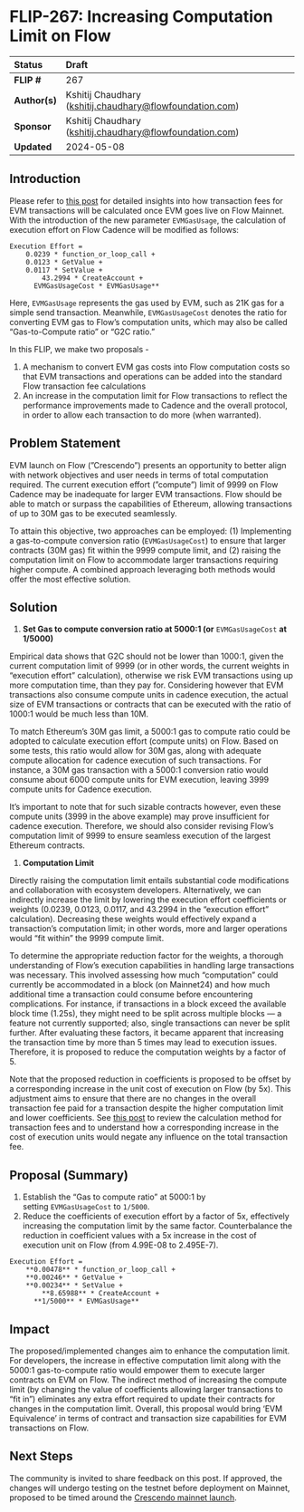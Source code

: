 # FLIP-267: Increasing Computation Limit on Flow

| Status        | Draft                                            |
:-------------- |:---------------------------------------------------- |
| **FLIP #**    | 267
| **Author(s)** | Kshitij Chaudhary (kshitij.chaudhary@flowfoundation.com)           | 
| **Sponsor**   | Kshitij Chaudhary (kshitij.chaudhary@flowfoundation.com) |
| **Updated**   | 2024-05-08                                           |

## Introduction

Please refer to [this post](https://forum.flow.com/t/how-evm-transaction-fees-work-on-flow-previewnet/5751) for detailed insights into how transaction fees for EVM transactions will be calculated once EVM goes live on Flow Mainnet. With the introduction of the new parameter `EVMGasUsage`, the calculation of execution effort on Flow Cadence will be modified as follows:

```
Execution Effort =
    0.0239 * function_or_loop_call +
    0.0123 * GetValue +
    0.0117 * SetValue +
		43.2994 * CreateAccount +
	  EVMGasUsageCost * EVMGasUsage**
```

Here, `EVMGasUsage` represents the gas used by EVM, such as 21K gas for a simple send transaction. Meanwhile, `EVMGasUsageCost` denotes the ratio for converting EVM gas to Flow’s computation units, which may also be called “Gas-to-Compute ratio” or “G2C ratio.”

In this FLIP, we make two proposals -

1. A mechanism to convert EVM gas costs into Flow computation costs so that EVM transactions and operations can be added into the standard Flow transaction fee calculations
2. An increase in the computation limit for Flow transactions to reflect the performance improvements made to Cadence and the overall protocol, in order to allow each transaction to do more (when warranted).

## Problem Statement

EVM launch on Flow (”Crescendo”) presents an opportunity to better align with network objectives and user needs in terms of total computation required. The current execution effort (”compute”) limit of 9999 on Flow Cadence may be inadequate for larger EVM transactions. Flow should be able to match or surpass the capabilities of Ethereum, allowing transactions of up to 30M gas to be executed seamlessly.

To attain this objective, two approaches can be employed: (1) Implementing a gas-to-compute conversion ratio (`EVMGasUsageCost`) to ensure that larger contracts (30M gas) fit within the 9999 compute limit, and (2) raising the computation limit on Flow to accommodate larger transactions requiring higher compute. A combined approach leveraging both methods would offer the most effective solution.

## Solution

1. **Set Gas to compute conversion ratio at 5000:1 (or** `EVMGasUsageCost` **at 1/5000)**

Empirical data shows that G2C should not be lower than 1000:1, given the current computation limit of 9999 (or in other words, the current weights in “execution effort” calculation), otherwise we risk EVM transactions using up more computation time, than they pay for. Considering however that EVM transactions also consume compute units in cadence execution, the actual size of EVM transactions or contracts that can be executed with the ratio of 1000:1 would be much less than 10M. 

To match Ethereum’s 30M gas limit, a 5000:1 gas to compute ratio could be adopted to calculate execution effort (compute units) on Flow. Based on some tests, this ratio would allow for 30M gas, along with adequate compute allocation for cadence execution of such transactions. For instance, a 30M gas transaction with a 5000:1 conversion ratio would consume about 6000 compute units for EVM execution, leaving 3999 compute units for Cadence execution.

It’s important to note that for such sizable contracts however, even these compute units (3999 in the above example) may prove insufficient for cadence execution. Therefore, we should also consider revising Flow’s computation limit of 9999 to ensure seamless execution of the largest Ethereum contracts.

1. **Computation Limit**

Directly raising the computation limit entails substantial code modifications and collaboration with ecosystem developers. Alternatively, we can indirectly increase the limit by lowering the execution effort coefficients or weights (0.0239, 0.0123, 0.0117, and 43.2994 in the “execution effort” calculation). Decreasing these weights would effectively expand a transaction’s computation limit; in other words, more and larger operations would “fit within” the 9999 compute limit.

To determine the appropriate reduction factor for the weights, a thorough understanding of Flow’s execution capabilities in handling large transactions was necessary. This involved assessing how much “computation” could currently be accommodated in a block (on Mainnet24) and how much additional time a transaction could consume before encountering complications. For instance, if transactions in a block exceed the available block time (1.25s), they might need to be split across multiple blocks — a feature not currently supported; also, single transactions can never be split further. After evaluating these factors, it became apparent that increasing the transaction time by more than 5 times may lead to execution issues. Therefore, it is proposed to reduce the computation weights by a factor of 5.

Note that the proposed reduction in coefficients is proposed to be offset by a corresponding increase in the unit cost of execution on Flow (by 5x). This adjustment aims to ensure that there are no changes in the overall transaction fee paid for a transaction despite the higher computation limit and lower coefficients. See [this post](https://forum.flow.com/t/how-evm-transaction-fees-work-on-flow-previewnet/5751) to review the calculation method for transaction fees and to understand how a corresponding increase in the cost of execution units would negate any influence on the total transaction fee.

## Proposal (Summary)

1. Establish the “Gas to compute ratio” at 5000:1 by setting `EVMGasUsageCost` to `1/5000`.
2. Reduce the coefficients of execution effort by a factor of 5x, effectively increasing the computation limit by the same factor. Counterbalance the reduction in coefficient values with a 5x increase in the cost of execution unit on Flow (from 4.99E-08 to 2.495E-7).

```
Execution Effort =
    **0.00478** * function_or_loop_call +
    **0.00246** * GetValue +
    **0.00234** * SetValue +
		**8.65988** * CreateAccount +
	  **1/5000** * EVMGasUsage**
```

## Impact

The proposed/implemented changes aim to enhance the computation limit. For developers, the increase in effective computation limit along with the 5000:1 gas-to-compute ratio would empower them to execute larger contracts on EVM on Flow. The indirect method of increasing the compute limit (by changing the value of coefficients allowing larger transactions to “fit in”) eliminates any extra effort required to update their contracts for changes in the computation limit. Overall, this proposal would bring ‘EVM Equivalence’ in terms of contract and transaction size capabilities for EVM transactions on Flow.

## Next Steps

The community is invited to share feedback on this post. If approved, the changes will undergo testing on the testnet before deployment on Mainnet, proposed to be timed around the [Crescendo mainnet launch](https://flow.com/upgrade/crescendo).
